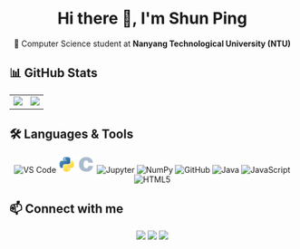 <h1 align="center">Hi there 👋, I'm Shun Ping </h1>

<p align="center">
  🌱 Computer Science student at <b>Nanyang Technological University (NTU)</b>  
</p>

## 📊 GitHub Stats
<div align="center">
  <table>
    <tr>
      <td><img src="https://github-readme-stats.vercel.app/api?username=shunpingong&hide=stars,prs,issues&theme=shades-of-purple&show_icons=true&count_private=true" height="150" /></td>
      <td><img src="https://github-readme-stats.vercel.app/api/top-langs/?username=shunpingong&hide_progress=true&theme=shades-of-purple" height="150" /></td>
    </tr>
  </table>
</div>

## 🛠️ Languages & Tools
<div align="center">
  <img src="https://cdn.jsdelivr.net/gh/devicons/devicon/icons/vscode/vscode-original.svg" width="30" alt="VS Code"/>
  <img src="https://raw.githubusercontent.com/github/explore/80688e429a7d4ef2fca1e82350fe8e3517d3494d/topics/python/python.png" width="30" alt="Python"/>
  <img src="https://raw.githubusercontent.com/github/explore/f3e22f0dca2be955676bc70d6214b95b13354ee8/topics/c/c.png" width="30" alt="C"/>
  <img src="https://avatars.githubusercontent.com/u/7388996?s=280&v=4" width="30" alt="Jupyter"/>
  <img src="https://user-images.githubusercontent.com/67586773/105040771-43887300-5a88-11eb-9f01-bee100b9ef22.png" width="30" alt="NumPy"/>
  <img src="https://user-images.githubusercontent.com/3369400/139447912-e0f43f33-6d9f-45f8-be46-2df5bbc91289.png" width="30" alt="GitHub"/>
  <img src="https://cdn.jsdelivr.net/gh/devicons/devicon/icons/java/java-original.svg" width="30" alt="Java"/>
  <img src="https://cdn.jsdelivr.net/gh/devicons/devicon/icons/javascript/javascript-original.svg" width="30" alt="JavaScript"/>
  <img src="https://cdn.jsdelivr.net/gh/devicons/devicon/icons/html5/html5-original.svg" width="30" alt="HTML5"/>
</div>

## 📫 Connect with me
<p align="center">
  <a href="https://github.com/shunpingong"><img src="https://img.shields.io/badge/GitHub-%2312100E.svg?style=for-the-badge&logo=github&logoColor=white"/></a>
  <a href="https://www.linkedin.com/in/shunpingong/"><img src="https://img.shields.io/badge/LinkedIn-%230077B5.svg?style=for-the-badge&logo=linkedin&logoColor=white"/></a>
  <a href="https://shunpingong.github.io/Portfolio/"><img src="https://img.shields.io/badge/Portfolio-%23000000.svg?style=for-the-badge&logo=firefox&logoColor=white"/></a>
</p>
